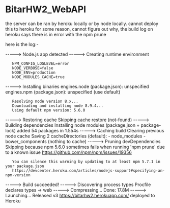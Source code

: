 # BitarHW2_WebAPI
the server can be ran by heroku locally or by node locally.
cannot deploy this to heroku for some reason, cannot figure out why, the build log on heroku says there is in error with the npm prune

here is the log:-

-----> Node.js app detected
-----> Creating runtime environment
       
       NPM_CONFIG_LOGLEVEL=error
       NODE_VERBOSE=false
       NODE_ENV=production
       NODE_MODULES_CACHE=true
-----> Installing binaries
       engines.node (package.json):  unspecified
       engines.npm (package.json):   unspecified (use default)
       
       Resolving node version 8.x...
       Downloading and installing node 8.9.4...
       Using default npm version: 5.6.0
-----> Restoring cache
       Skipping cache restore (not-found)
-----> Building dependencies
       Installing node modules (package.json + package-lock)
       added 54 packages in 1.554s
-----> Caching build
       Clearing previous node cache
       Saving 2 cacheDirectories (default):
       - node_modules
       - bower_components (nothing to cache)
-----> Pruning devDependencies
       Skipping because npm 5.6.0 sometimes fails when running 'npm prune' due to a known issue
       https://github.com/npm/npm/issues/19356
       
       You can silence this warning by updating to at least npm 5.7.1 in your package.json
       https://devcenter.heroku.com/articles/nodejs-support#specifying-an-npm-version
-----> Build succeeded!
-----> Discovering process types
       Procfile declares types -> web
-----> Compressing...
       Done: 17.8M
-----> Launching...
       Released v3
       https://bitarhw2.herokuapp.com/ deployed to Heroku
